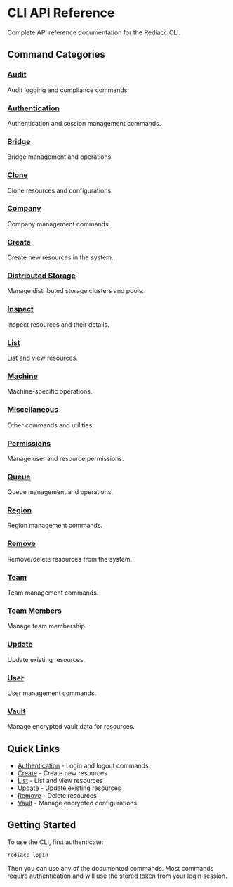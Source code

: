 # CLI API Reference

Complete API reference documentation for the Rediacc CLI.

## Command Categories

### [Audit](./audit)
Audit logging and compliance commands.

### [Authentication](./auth)
Authentication and session management commands.

### [Bridge](./bridge)
Bridge management and operations.

### [Clone](./clone)
Clone resources and configurations.

### [Company](./company)
Company management commands.

### [Create](./create)
Create new resources in the system.

### [Distributed Storage](./distributed-storage)
Manage distributed storage clusters and pools.

### [Inspect](./inspect)
Inspect resources and their details.

### [List](./list)
List and view resources.

### [Machine](./machine)
Machine-specific operations.

### [Miscellaneous](./misc)
Other commands and utilities.

### [Permissions](./permissions)
Manage user and resource permissions.

### [Queue](./queue)
Queue management and operations.

### [Region](./region)
Region management commands.

### [Remove](./rm)
Remove/delete resources from the system.

### [Team](./team)
Team management commands.

### [Team Members](./team-members)
Manage team membership.

### [Update](./update)
Update existing resources.

### [User](./user)
User management commands.

### [Vault](./vault)
Manage encrypted vault data for resources.

## Quick Links

- [Authentication](./auth) - Login and logout commands
- [Create](./create) - Create new resources
- [List](./list) - List and view resources
- [Update](./update) - Update existing resources
- [Remove](./rm) - Delete resources
- [Vault](./vault) - Manage encrypted configurations

## Getting Started

To use the CLI, first authenticate:

```bash
rediacc login
```

Then you can use any of the documented commands. Most commands require authentication and will use the stored token from your login session.
